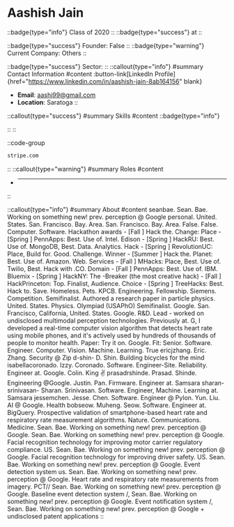 # Aashish Jain
::badge{type="info"}
Class of 2020
::
::badge{type="success"}
 at 
::

::badge{type="success"}
Founder: False
::
::badge{type="warning"}
Current Company: Others
::

::badge{type="success"}
Sector: 
::
::callout{type="info"}
#summary
Contact Information
#content
:button-link[LinkedIn Profile]{href="https://www.linkedin.com/in/aashish-jain-8ab164156" blank}
- **Email**: aashj99@gmail.com
- **Location**: Saratoga
::

::callout{type="success"}
#summary
Skills
#content
::badge{type="info"}

::
::

::code-group
```bash [Stripe]
stripe.com
```
::
::callout{type="warning"}
#summary
Roles
#content
- ****
::

::callout{type="info"}
#summary
About
#content
seanbae. Sean. Bae. Working on something new! prev. perception @ Google personal. United. States. San. Francisco. Bay. Area. San. Francisco. Bay. Area. False. False. Computer. Software. Hackathon awards - [Fall ] Hack the. Change: Place - [Spring ] PennApps: Best. Use of. Intel. Edison - [Spring ] HackRU: Best. Use of. MongoDB, Best. Data. Analytics. Hack - [Spring ] RevolutionUC: Place, Build for. Good. Challenge. Winner - [Summer ] Hack the. Planet: Best. Use of. Amazon. Web. Services - [Fall ] MHacks: Place, Best. Use of. Twilio, Best. Hack with .CO. Domain - [Fall ] PennApps: Best. Use of. IBM. Bluemix - [Spring ] HackNY: The -Breaker (the most creative hack) - [Fall ] HackPrinceton: Top. Finalist, Audience. Choice - [Spring ] TreeHacks: Best. Hack to. Save. Homeless. Pets. KPCB. Engineering. Fellowship. Siemens. Competition. Semifinalist. Authored a research paper in particle physics. United. States. Physics. Olympiad (USAPhO) Semifinalist. Google. San. Francisco, California, United. States. Google. R&D. Lead - worked on undisclosed multimodal perception technologies. Previously at. G, I developed a real-time computer vision algorithm that detects heart rate using mobile phones, and it's actively used by hundreds of thousands of people to monitor health. Paper: Try it on. Google. Fit: Senior. Software. Engineer. Computer. Vision. Machine. Learning. True ericjzhang. Eric. Zhang. Security @ Zip d-shin- D. Shin. Building bicycles for the mind isabellacoronado. Izzy. Coronado. Software. Engineer-Site. Reliability. Engineer at. Google. Colin. King ✌️ prasadrshinde. Prasad. Shinde. Engineering @Google. Justin. Pan. Firmware. Engineer at. Samsara sharan-srinivasan- Sharan. Srinivasan. Software. Engineer, Machine. Learning at. Samsara jessemchen. Jesse. Chen. Software. Engineer @ Pylon. Yun. Liu. AI @ Google. Health bobseow. Muheng. Seow. Software. Engineer at. BigQuery. Prospective validation of smartphone-based heart rate and respiratory rate measurement algorithms. Nature. Communications. Medicine. Sean. Bae. Working on something new! prev. perception @ Google. Sean. Bae. Working on something new! prev. perception @ Google. Facial recognition technology for improving motor carrier regulatory compliance. US. Sean. Bae. Working on something new! prev. perception @ Google. Facial recognition technology for improving driver safety. US. Sean. Bae. Working on something new! prev. perception @ Google. Event detection system us. Sean. Bae. Working on something new! prev. perception @ Google. Heart rate and respiratory rate measurements from imagery. PCT// Sean. Bae. Working on something new! prev. perception @ Google. Baseline event detection system /, Sean. Bae. Working on something new! prev. perception @ Google. Event notification system /, Sean. Bae. Working on something new! prev. perception @ Google + undisclosed patent applications
::
